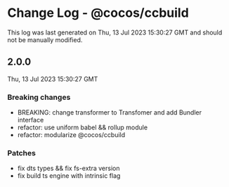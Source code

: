 # Change Log - @cocos/ccbuild

This log was last generated on Thu, 13 Jul 2023 15:30:27 GMT and should not be manually modified.

## 2.0.0
Thu, 13 Jul 2023 15:30:27 GMT

### Breaking changes

- BREAKING: change transformer to Transfomer and add Bundler interface
- refactor: use uniform babel && rollup module
- refactor: modularize @cocos/ccbuild

### Patches

- fix dts types && fix fs-extra version
- fix build ts engine with intrinsic flag

